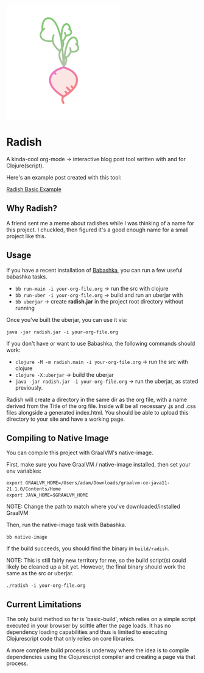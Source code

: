 <img src="https://github.com/adam-james-v/radish/blob/main/doc/radish.svg" alt="A flat-style vecor illustration of a radish." width="300">

# Radish
A kinda-cool org-mode -> interactive blog post tool written with and for Clojure(script).

Here's an example post created with this tool:

<a href="https://adam-james-v.github.io/posts/radish-basic-example/index.html">Radish Basic Example</a>

## Why Radish?
A friend sent me a meme about radishes while I was thinking of a name for this project. I chuckled, then figured it's a good enough name for a small project like this.

## Usage
If you have a recent installation of [Babashka](https://github.com/babashka/babashka), you can run a few useful babashka tasks.

 - `bb run-main -i your-org-file.org` -> run the src with clojure
 - `bb run-uber -i your-org-file.org` -> build and run an uberjar with 
 - `bb uberjar` -> create **radish.jar** in the project root directory without running

Once you've built the uberjar, you can use it via:

`java -jar radish.jar -i your-org-file.org`

If you don't have or want to use Babashka, the following commands should work:

 - `clojure -M -m radish.main -i your-org-file.org` -> run the src with clojure
 - `clojure -X:uberjar` -> build the uberjar
 - `java -jar radish.jar -i your-org-file.org` -> run the uberjar, as stated previously.

Radish will create a directory in the same dir as the org file, with a name derived from the Title of the org file. Inside will be all necessary .js and .css files alongside a generated index.html. You should be able to upload this directory to your site and have a working page.

## Compiling to Native Image
You can compile this project with GraalVM's native-image.

First, make sure you have GraalVM / native-image installed, then set your env variables:

```
export GRAALVM_HOME=/Users/adam/Downloads/graalvm-ce-java11-21.1.0/Contents/Home
export JAVA_HOME=$GRAALVM_HOME 

```

NOTE: Change the path to match where you've downloaded/installed GraalVM

Then, run the native-image task with Babashka.

`bb native-image`

If the build succeeds, you should find the binary in `build/radish`.

NOTE: This is still fairly new territory for me, so the build script(s) could likely be cleaned up a bit yet. However, the final binary should work the same as the src or uberjar.

`./radish -i your-org-file.org`

## Current Limitations
The only build method so far is 'basic-build', which relies on a simple script executed in your browser by scittle after the page loads. It has no dependency loading capabilities and thus is limited to executing Clojurescript code that only relies on core libraries.

A more complete build process is underway where the idea is to compile dependencies using the Clojurescript compiler and creating a page via that process.
